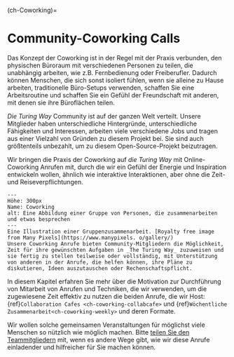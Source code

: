 (ch-Coworking)=
# Community-Coworking Calls

Das Konzept der Coworking ist in der Regel mit der Praxis verbunden, den physischen Büroraum mit verschiedenen Personen zu teilen, die unabhängig arbeiten, wie z.B. Fernbedienung oder Freiberufler. Dadurch können Menschen, die sich sonst isoliert fühlen, wenn sie alleine zu Hause arbeiten, traditionelle Büro-Setups verwenden, schaffen Sie eine Arbeitsroutine und schaffen Sie ein Gefühl der Freundschaft mit anderen, mit denen sie ihre Büroflächen teilen.

_Die Turing Way_ Community ist auf der ganzen Welt verteilt. Unsere Mitglieder haben unterschiedliche Hintergründe, unterschiedliche Fähigkeiten und Interessen, arbeiten viele verschiedene Jobs und tragen aus einer Vielzahl von Gründen zu diesem Projekt bei. Sie sind auch größtenteils unbezahlt, um zu diesem Open-Source-Projekt beizutragen.

Wir bringen die Praxis der Coworking auf _die Turing Way_ mit Online-Coworking Anrufen mit, durch die wir ein Gefühl der Energie und Inspiration entwickeln wollen, ähnlich wie interaktive Interaktionen, aber ohne die Zeit- und Reiseverpflichtungen.

```{figure} ../figures/coworking.png
---
Höhe: 300px
Name: Coworking
alt: Eine Abbildung einer Gruppe von Personen, die zusammenarbeiten und etwas besprechen
---
Eine Illustration einer Gruppenzusammenarbeit. [Royalty free image from Many Pixels](https://www.manypixels. o/gallery/)
Unsere Coworking Anrufe bieten Community-Mitgliedern die Möglichkeit, Zeit für ihre gewünschten Aufgaben in _The Turing Way_ zuzuweisen und sie fertig zu stellen teilweise oder vollständig, mit Unterstützung von anderen in der Anrufe, die helfen können, ihre Pläne zu diskutieren, Ideen auszutauschen oder Rechenschaftspflicht.
```

In diesem Kapitel erfahren Sie mehr über die Motivation zur Durchführung von Mitarbeit von Anrufen und Techniken, die wir verwenden, um die zugewiesene Zeit effektiv zu nutzen die beiden Anrufe, die wir Host: {ref}`Collaboration Cafes <ch-coworking-collabcafe>` und {ref}`Wöchentliche Zusammenarbeit<ch-coworking-weekly>` und deren Formate.

Wir wollen solche gemeinsamen Veranstaltungen für möglichst viele Menschen so nützlich wie möglich machen. Bitte [teilen Sie den Teammitgliedern](/README.md#get-in-touch) mit, wenn es andere Wege gibt, wie wir diese Anrufe einladender und hilfreicher für Sie machen können.
